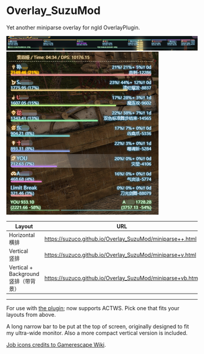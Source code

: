 # Overlay_SuzuMod
Yet another miniparse overlay for ngld OverlayPlugin.

![Preview](/Sample.png)
![Preview (Vertical Layout)](/Sample_v.png)

 Layout          | URL
-----------------|-----------------------------------------------------------
 Horizontal <br /> 横排 | https://suzuco.github.io/Overlay_SuzuMod/miniparse++.html
 Vertical <br /> 竖排 | https://suzuco.github.io/Overlay_SuzuMod/miniparse+v.html
 Vertical + Background <br /> 竖排（带背景） | https://suzuco.github.io/Overlay_SuzuMod/miniparse+vb.html

---
For use with [the plugin](https://github.com/ngld/OverlayPlugin); now supports ACTWS. Pick one that fits your layouts from above.

A long narrow bar to be put at the top of screen, originally designed to fit my ultra-wide monitor. Also a more compact vertical version is included.

[Job icons credits to Gamerescape Wiki](https://ffxiv.gamerescape.com/wiki/Dictionary_of_Icons).
